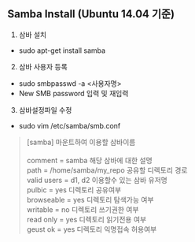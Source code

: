 ## Samba Install (Ubuntu 14.04 기준)
   
1. 삼바 설치
  * sudo apt-get install samba

2. 삼바 사용자 등록
  * sudo smbpasswd -a <사용자명>
  * New SMB password 입력 및 재입력

3. 삼바설정파일 수정
  * sudo vim /etc/samba/smb.conf <br/>
  > [samba]                      마운트하여 이용할 삼바이름 <br/>                    
  > comment = samba              해당 삼바에 대한 설명  <br/> 
  > path = /home/samba/my_repo   공유할 디렉토리 경로 <br/>
  > valid users = d1, d2         이용할수 있는 삼바 유저명 <br/>
  > pulbic = yes                 디렉토리 공유여부 <br/>
  > browseable = yes             디렉토리 탐색가능 여부 <br/>
  > writable = no                디렉토리 쓰기권한 여부 <br/>
  > read only = yes              디렉토리 읽기전용 여부 <br/>
  > geust ok = yes               디렉토리 익명접속 허용여부 <br/>    
